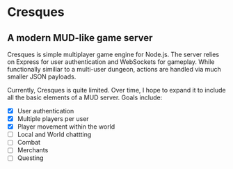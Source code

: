 # Cresques
## A modern MUD-like game server

Cresques is simple multiplayer game engine for Node.js. The server relies on Express for user authentication and WebSockets for gameplay. While functionally similiar to a multi-user dungeon, actions are handled via much smaller JSON payloads.

Currently, Cresques is quite limited. Over time, I hope to expand it to include all the basic elements of a MUD server. Goals include:

- [x] User authentication
- [x] Multiple players per user
- [x] Player movement within the world
- [ ] Local and World chattting
- [ ] Combat
- [ ] Merchants
- [ ] Questing
